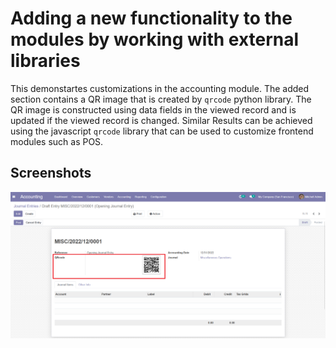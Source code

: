 # Adding a new functionality to the modules by working with external libraries
This demonstartes customizations in the accounting module. The added section contains a QR image that is created by `qrcode` python library. The QR image is constructed using data fields in the viewed record and is updated if the viewed record is changed. Similar Results can be achieved using the javascript `qrcode` library that can be used to customize frontend modules such as POS.

## Screenshots

<picture>
 <img alt="Screenshot1" src="https://raw.githubusercontent.com/ambientWave/Odoo-Frontend-Backend-Customization/WorkWithPythonAndJSLibs-AppliedOnInvoicingAndPOSReceipts/custom/WorkWithPythonAndJSLibs-AppliedOnInvoicingAndPOSReceipts.png">
</picture>
